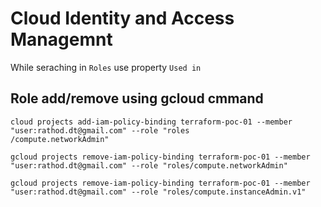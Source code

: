 # Cloud Identity and Access Managemnt
While seraching in `Roles` use property `Used in`

## Role add/remove using gcloud cmmand
```
cloud projects add-iam-policy-binding terraform-poc-01 --member "user:rathod.dt@gmail.com" --role "roles
/compute.networkAdmin"

gcloud projects remove-iam-policy-binding terraform-poc-01 --member "user:rathod.dt@gmail.com" --role "roles/compute.networkAdmin"

gcloud projects remove-iam-policy-binding terraform-poc-01 --member "user:rathod.dt@gmail.com" --role "roles/compute.instanceAdmin.v1"
```